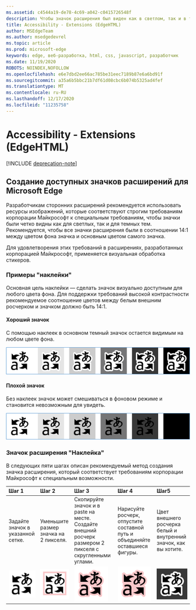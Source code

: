 ```yaml
---
ms.assetid: c4544a19-de78-4c69-a042-c0415726548f
description: Чтобы значок расширения был виден как в светлом, так и в темном режиме, следуйте руководству по специальным данным.
title: Accessibility - Extensions (EdgeHTML)
author: MSEdgeTeam
ms.author: msedgedevrel
ms.topic: article
ms.prod: microsoft-edge
keywords: edge, веб-разработка, html, css, javascript, разработчик
ms.date: 11/19/2020
ROBOTS: NOINDEX,NOFOLLOW
ms.openlocfilehash: e6e7dbd2ee66ac785be31eec7189b87e6a6bd91f
ms.sourcegitcommit: a35a6b5bbc21b7df61d08cbc6b074b5325ad4fef
ms.translationtype: MT
ms.contentlocale: ru-RU
ms.lasthandoff: 12/17/2020
ms.locfileid: "11235758"
---
```

# Accessibility - Extensions (EdgeHTML)  

[!INCLUDE [deprecation-note](../includes/deprecation-note.md)]  

## Создание доступных значков расширений для Microsoft Edge

Разработчикам сторонних расширений рекомендуется использовать ресурсы изображений, которые соответствуют строгим требованиям корпорации Майкрософт к специальным требованиям, чтобы значки были четко видны как для светлых, так и для темных тем. Рекомендуется, чтобы все значки расширения были в соотношении 14:1 между цветом фона значка и основным цветом самого значка.


Для удовлетворения этих требований в расширениях, разработанных корпорацией Майкрософт, применяется визуальная обработка стикеров.

### Примеры "наклейки"

Основная цель наклейки — сделать значок визуально доступным для любого цвета фона. Для поддержки требований высокой контрастности рекомендуемое соотношение цветов между белым внешним росчерком и значком должно быть 14:1.

#### Хороший значок
С помощью наклеек в основном темный значок остается видимым на любом цвете фона.


![изображение значка, которое отображается на любом цвете фона](./../media/accessibility-light-to-dark-good.png)

#### Плохой значок
Без наклеек значок может смешиваться в фоновом режиме и становится невозможным для увидеть.


![изображение смешивания значка на черный фон](./../media/accessibility-light-to-dark-bad.png)

### Значок расширения "Наклейка"

В следующих пяти шагах описан рекомендуемый метод создания значка расширения, который соответствует требованиям корпорации Майкрософт к специальным возможности.


| Шаг 1                                       | Шаг 2                                       | Шаг 3                                                                                 | Шаг 4                                                                          | Шаг5                                                       |
|:---------------------------------------------|:---------------------------------------------|:---------------------------------------------------------------------------------------|:--------------------------------------------------------------------------------|:-------------------------------------------------------------|
| Задайте значок в указанной сетке.    | Уменьшите размер значка на 2 пикселя.           | Скопируйте значок и в paste на месте. Создайте внешний росчерк размером 2 пикселя с скругленными углами. | Нарисуйте росчерк, отпустите составной путь и объединяйте оставшиеся фигуры. | Цвет внешнего росчерка белый и внутренний значок, как вы хотите. |
| ![шаг 1](./../media/accessibility-step1.png) | ![шаг 2](./../media/accessibility-step2.png) | ![шаг 3](./../media/accessibility-step3.png)                                           | ![шаг 4](./../media/accessibility-step4.png)                                    | ![step5](./../media/accessibility-step5.png)                 |

